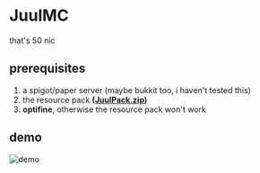# JuulMC
that's 50 nic

## prerequisites
1. a spigot/paper server (maybe bukkit too, i haven't tested this)
2. the resource pack **([JuulPack.zip](https://github.com/tetra-fox/JuulMC/releases/latest))**
3. **optifine**, otherwise the resource pack won't work

## demo
![demo](https://i.imgur.com/8DrduZZ.gif)

